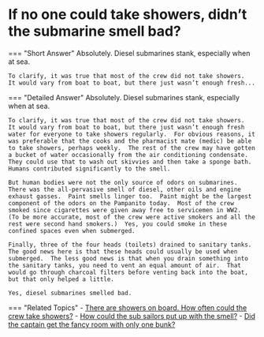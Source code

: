 # If no one could take showers, didn’t the submarine smell bad?


=== "Short Answer"
    Absolutely.  Diesel submarines stank, especially when at sea.

    To clarify, it was true that most of the crew did not take showers.  It would vary from boat to boat, but there just wasn’t enough fresh...

=== "Detailed Answer"
    Absolutely.  Diesel submarines stank, especially when at sea.

    To clarify, it was true that most of the crew did not take showers.  It would vary from boat to boat, but there just wasn’t enough fresh water for everyone to take showers regularly.  For obvious reasons, it was preferable that the cooks and the pharmacist mate (medic) be able to take showers, perhaps weekly.  The rest of the crew may have gotten a bucket of water occasionally from the air conditioning condensate.  They could use that to wash out skivvies and then take a sponge bath.  Humans contributed significantly to the smell.

    But human bodies were not the only source of odors on submarines.  There was the all-pervasive smell of diesel, other oils and engine exhaust gasses.  Paint smells linger too.  Paint might be the largest component of the odors on the Pampanito today.  Most of the crew smoked since cigarettes were given away free to servicemen in WW2.  (To be more accurate, most of the crew were active smokers and all the rest were second hand smokers.)  Yes, you could smoke in these confined spaces even when submerged.

    Finally, three of the four heads (toilets) drained to sanitary tanks.  The good news here is that these heads could usually be used when submerged.  The less good news is that when you drain something into the sanitary tanks, you need to vent an equal amount of air.  That would go through charcoal filters before venting back into the boat, but that only helped a little.

    Yes, diesel submarines smelled bad.

=== "Related Topics"
    - [There are showers on board.  How often could the crew take showers?](./there-are-showers-on-board-how-often-could-the-crew-take-showers.md)
    - [How could the sub sailors put up with the smell?](./how-could-the-sub-sailors-put-up-with-the-smell.md)
    - [Did the captain get the fancy room with only one bunk?](./did-the-captain-get-the-fancy-room-with-only-one-bunk.md)
